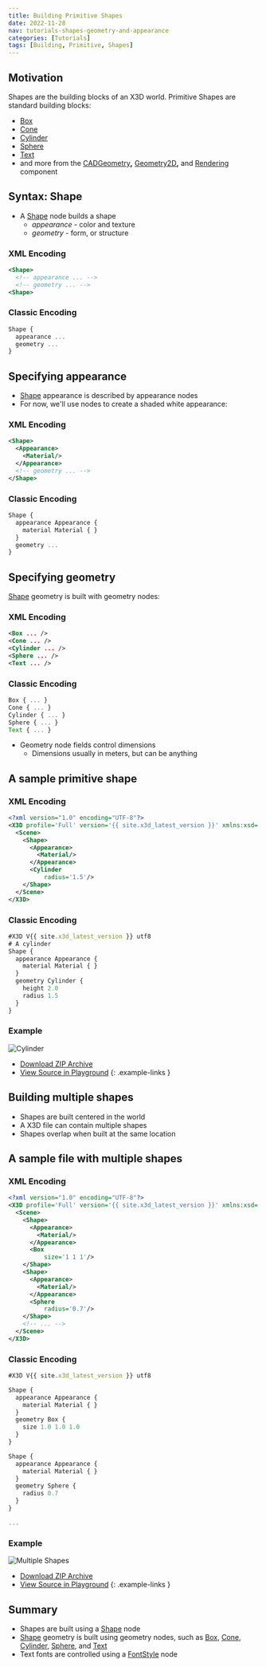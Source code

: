 ```yaml
---
title: Building Primitive Shapes
date: 2022-11-28
nav: tutorials-shapes-geometry-and-appearance
categories: [Tutorials]
tags: [Building, Primitive, Shapes]
---
```

## Motivation

Shapes are the building blocks of an X3D world. Primitive Shapes are standard building blocks:

- [Box](/x_ite/components/geometry3d/box/)
- [Cone](/x_ite/components/geometry3d/cone/)
- [Cylinder](/x_ite/components/geometry3d/cylinder/)
- [Sphere](/x_ite/components/geometry3d/sphere/)
- [Text](/x_ite/components/text/text/)
- and more from the [CADGeometry](/x_ite/components/#cadgeometry)**,** [Geometry2D](/x_ite/components/#geometry2d)**,** and [Rendering](/x_ite/components/#rendering) component

## Syntax: Shape

- A [Shape](/x_ite/components/shape/shape/) node builds a shape
  - *appearance* - color and texture
  - *geometry* - form, or structure

### XML Encoding

```xml
<Shape>
  <!-- appearance ... -->
  <!-- geometry ... -->
<Shape>
```

### Classic Encoding

```js
Shape {
  appearance ...
  geometry ...
}
```

## Specifying appearance

- [Shape](/x_ite/components/shape/shape/) appearance is described by appearance nodes
- For now, we'll use nodes to create a shaded white appearance:

### XML Encoding

```xml
<Shape>
  <Appearance>
    <Material/>
  </Appearance>
  <!-- geometry ... -->
</Shape>
```

### Classic Encoding

```js
Shape {
  appearance Appearance {
    material Material { }
  }
  geometry ...
}
```

## Specifying geometry

[Shape](/x_ite/components/shape/shape/) geometry is built with geometry nodes:

### XML Encoding

```xml
<Box ... />
<Cone ... />
<Cylinder ... />
<Sphere ... />
<Text ... />
```

### Classic Encoding

```js
Box { ... }
Cone { ... }
Cylinder { ... }
Sphere { ... }
Text { ... }
```

- Geometry node fields control dimensions
  - Dimensions usually in meters, but can be anything

## A sample primitive shape

### XML Encoding

```xml
<?xml version="1.0" encoding="UTF-8"?>
<X3D profile='Full' version='{{ site.x3d_latest_version }}' xmlns:xsd='http://www.w3.org/2001/XMLSchema-instance' xsd:noNamespaceSchemaLocation='http://www.web3d.org/specifications/x3d-{{ site.x3d_latest_version }}.xsd'>
  <Scene>
    <Shape>
      <Appearance>
        <Material/>
      </Appearance>
      <Cylinder
          radius='1.5'/>
    </Shape>
  </Scene>
</X3D>
```

### Classic Encoding

```js
#X3D V{{ site.x3d_latest_version }} utf8
# A cylinder
Shape {
  appearance Appearance {
    material Material { }
  }
  geometry Cylinder {
    height 2.0
    radius 1.5
  }
}
```

### Example

<x3d-canvas src="https://create3000.github.io/media/tutorials/scenes/cylinder1/cylinder1.x3dv" update="auto">
  <img src="https://create3000.github.io/media/tutorials/scenes/cylinder1/screenshot.png" alt="Cylinder"/>
</x3d-canvas>

- [Download ZIP Archive](https://create3000.github.io/media/tutorials/scenes/cylinder1/cylinder1.zip)
- [View Source in Playground](/x_ite/playground/?url=https://create3000.github.io/media/tutorials/scenes/cylinder1/cylinder1.x3dv)
{: .example-links }

## Building multiple shapes

- Shapes are built centered in the world
- A X3D file can contain multiple shapes
- Shapes overlap when built at the same location

## A sample file with multiple shapes

### XML Encoding

```xml
<?xml version="1.0" encoding="UTF-8"?>
<X3D profile='Full' version='{{ site.x3d_latest_version }}' xmlns:xsd='http://www.w3.org/2001/XMLSchema-instance' xsd:noNamespaceSchemaLocation='http://www.web3d.org/specifications/x3d-{{ site.x3d_latest_version }}.xsd'>
  <Scene>
    <Shape>
      <Appearance>
        <Material/>
      </Appearance>
      <Box
          size='1 1 1'/>
    </Shape>
    <Shape>
      <Appearance>
        <Material/>
      </Appearance>
      <Sphere
          radius='0.7'/>
    </Shape>
    <!-- ... -->
  </Scene>
</X3D>
```

### Classic Encoding

```js
#X3D V{{ site.x3d_latest_version }} utf8

Shape {
  appearance Appearance {
    material Material { }
  }
  geometry Box {
    size 1.0 1.0 1.0
  }
}

Shape {
  appearance Appearance {
    material Material { }
  }
  geometry Sphere {
    radius 0.7
  }
}

...
```

### Example

<x3d-canvas src="https://create3000.github.io/media/tutorials/scenes/multiple-shapes/multiple-shapes.x3dv" update="auto">
  <img src="https://create3000.github.io/media/tutorials/scenes/multiple-shapes/screenshot.png" alt="Multiple Shapes"/>
</x3d-canvas>

- [Download ZIP Archive](https://create3000.github.io/media/tutorials/scenes/multiple-shapes/multiple-shapes.zip)
- [View Source in Playground](/x_ite/playground/?url=https://create3000.github.io/media/tutorials/scenes/multiple-shapes/multiple-shapes.x3dv)
{: .example-links }

## Summary

- Shapes are built using a [Shape](/x_ite/components/shape/shape/) node
- [Shape](/x_ite/components/shape/shape/) geometry is built using geometry nodes, such as [Box](/x_ite/components/geometry3d/box/), [Cone](/x_ite/components/geometry3d/cone/), [Cylinder](/x_ite/components/geometry3d/cylinder/), [Sphere](/x_ite/components/geometry3d/sphere/), and [Text](/x_ite/components/text/text/)
- Text fonts are controlled using a [FontStyle](/x_ite/components/text/fontstyle/) node

